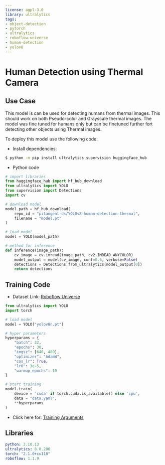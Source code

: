 ```yaml
---
license: agpl-3.0
library: ultralytics
tags:
- object-detection
- pytorch
- ultralytics
- roboflow-universe
- human-detection
- yolov8
---
```

# Human Detection using Thermal Camera

## Use Case

This model is can be used for detecting humans from thermal images. This should work on both Pseudo-color and Grayscale thermal images. The model was fine tuned for humans only but can be finetuned further fort detecting other objects using Thermal images. 

To deploy this model use the following code:

- Install dependencies:
```bash
$ python -m pip install ultralytics supervision huggingface_hub 
```

- Python code
```python
# import libraries
from huggingface_hub import hf_hub_download
from ultralytics import YOLO
from supervision import Detections
import cv

# download model
model_path = hf_hub_download(
    repo_id = "pitangent-ds/YOLOv8-human-detection-thermal",
    filename = "model.pt"
)

# load model
model = YOLO(model_path)

# method for inference
def inference(image_path):
    cv_image = cv.imread(image_path, cv2.IMREAD_ANYCOLOR)
    model_output = model(cv_image, conf=0.6, verbose=False)
    detections = Detections.from_ultralytics(model_output[0])
    return detections
```

## Training Code

- Dataset Link: [Roboflow Universe](https://universe.roboflow.com/smart2/persondection-61bc2)

```python
from ultralytics import YOLO
import torch

# load model
model = YOLO("yolov8n.pt")

# hyper parameters
hyperparams = {
    "batch": 32,
    "epochs": 30,
    "imgsz": [640, 480],
    "optimizer": "AdamW",
    "cos_lr": True,
    "lr0": 3e-5,
    "warmup_epochs": 10
}

# start training
model.train(
    device = 'cuda' if torch.cuda.is_available() else 'cpu',
    data = "data.yaml",
    **hyperparams
)
```

- Click here for: [Training Arguments](./training_artifacts/args.yaml)

## Libraries

```yaml
python: 3.10.13
ultralytics: 8.0.206
torch: "2.1.0+cu118"
roboflow: 1.1.9
```
